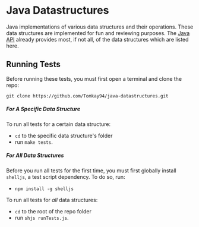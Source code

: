 # Java Datastructures
Java implementations of various data structures and their operations.
These data structures are implemented for fun and reviewing purposes. The [Java API](http://docs.oracle.com/javase/7/docs/api/) already provides most, if not all, of the data structures which are listed here.

## Running Tests

Before running these tests, you must first open a terminal and clone the repo:

`git clone https://github.com/Tomkay94/java-datastructures.git`

##### For A _Specific_ Data Structure
To run all tests for a certain data structure:
 - `cd` to the specific data structure's folder
 - run `make tests`.

##### For _All_ Data Structures

Before you run all tests for the first time, you must first globally install
`shelljs`, a test script dependency. To do so, run:
- `npm install -g shelljs`

To run all tests for _all_ data structures:
 - `cd` to the root of the repo folder
 - run `shjs runTests.js`.
